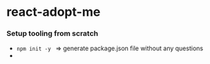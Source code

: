 # react-adopt-me

### Setup tooling from scratch

- `npm init -y ` => generate package.json file without any questions
-
